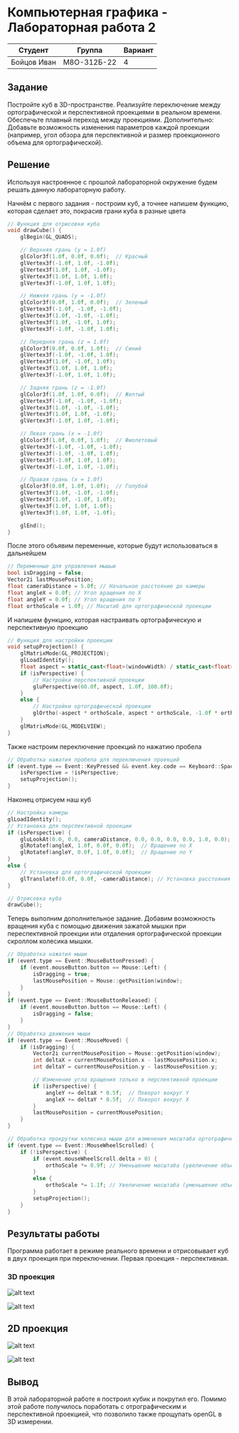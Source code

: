 # Компьютерная графика - Лабораторная работа 2

| Студент | Группа | Вариант |
|---------|--------|---------|
| Бойцов Иван |  М8О-312Б-22 | 4 | 

## Задание

Постройте куб в 3D-пространстве.
Реализуйте переключение между ортографической и перспективной проекциями в реальном времени.
Обеспечьте плавный переход между проекциями.
Дополнительно: Добавьте возможность изменения параметров каждой проекции
(например, угол обзора для перспективной и размер проекционного объема для
ортографической).

## Решение
Используя настроенное с прошлой лабораторной окружение будем решать данную лабораторную работу.

Начнём с первого задания - построим куб, а точнее напишем функцию, которая сделает это, покрасив грани куба в разные цвета

```cpp
// Функция для отрисовки куба
void drawCube() {
    glBegin(GL_QUADS);

    // Верхняя грань (y = 1.0f)
    glColor3f(1.0f, 0.0f, 0.0f);  // Красный
    glVertex3f(-1.0f, 1.0f, -1.0f);
    glVertex3f(1.0f, 1.0f, -1.0f);
    glVertex3f(1.0f, 1.0f, 1.0f);
    glVertex3f(-1.0f, 1.0f, 1.0f);

    // Нижняя грань (y = -1.0f)
    glColor3f(0.0f, 1.0f, 0.0f);  // Зеленый
    glVertex3f(-1.0f, -1.0f, -1.0f);
    glVertex3f(1.0f, -1.0f, -1.0f);
    glVertex3f(1.0f, -1.0f, 1.0f);
    glVertex3f(-1.0f, -1.0f, 1.0f);

    // Передняя грань (z = 1.0f)
    glColor3f(0.0f, 0.0f, 1.0f);  // Синий
    glVertex3f(-1.0f, -1.0f, 1.0f);
    glVertex3f(1.0f, -1.0f, 1.0f);
    glVertex3f(1.0f, 1.0f, 1.0f);
    glVertex3f(-1.0f, 1.0f, 1.0f);

    // Задняя грань (z = -1.0f)
    glColor3f(1.0f, 1.0f, 0.0f);  // Желтый
    glVertex3f(-1.0f, -1.0f, -1.0f);
    glVertex3f(1.0f, -1.0f, -1.0f);
    glVertex3f(1.0f, 1.0f, -1.0f);
    glVertex3f(-1.0f, 1.0f, -1.0f);

    // Левая грань (x = -1.0f)
    glColor3f(1.0f, 0.0f, 1.0f);  // Фиолетовый
    glVertex3f(-1.0f, -1.0f, -1.0f);
    glVertex3f(-1.0f, -1.0f, 1.0f);
    glVertex3f(-1.0f, 1.0f, 1.0f);
    glVertex3f(-1.0f, 1.0f, -1.0f);

    // Правая грань (x = 1.0f)
    glColor3f(0.0f, 1.0f, 1.0f);  // Голубой
    glVertex3f(1.0f, -1.0f, -1.0f);
    glVertex3f(1.0f, -1.0f, 1.0f);
    glVertex3f(1.0f, 1.0f, 1.0f);
    glVertex3f(1.0f, 1.0f, -1.0f);

    glEnd();
}
```

После этого объявим переменные, которые будут использоваться в дальнейшем

```cpp
// Переменные для управления мышью
bool isDragging = false;
Vector2i lastMousePosition;
float cameraDistance = 5.0f; // Начальное расстояние до камеры
float angleX = 0.0f; // Угол вращения по X
float angleY = 0.0f; // Угол вращения по Y
float orthoScale = 1.0f; // Масштаб для ортографической проекции
```

И напишем функцию, которая настраивать ортографическую и перспективную проекцию

```cpp
// Функция для настройки проекции
void setupProjection() {
    glMatrixMode(GL_PROJECTION);
    glLoadIdentity();
    float aspect = static_cast<float>(windowWidth) / static_cast<float>(windowHeight);
    if (isPerspective) {
        // Настройки перспективной проекции
        gluPerspective(60.0f, aspect, 1.0f, 100.0f);
    }
    else {
        // Настройки ортографической проекции
        glOrtho(-aspect * orthoScale, aspect * orthoScale, -1.0f * orthoScale, 1.0f * orthoScale, 1.0f, 100.0f);
    }
    glMatrixMode(GL_MODELVIEW);
}
```

Также настроим переключение проекций по нажатию пробела

```cpp
// Обработка нажатия пробела для переключения проекций
if (event.type == Event::KeyPressed && event.key.code == Keyboard::Space) {
    isPerspective = !isPerspective;
    setupProjection();
}
```

Наконец отрисуем наш куб

```cpp
// Настройка камеры
glLoadIdentity();
// Установка для перспективной проекции
if (isPerspective) {
    gluLookAt(0.0, 0.0, cameraDistance, 0.0, 0.0, 0.0, 0.0, 1.0, 0.0);
    glRotatef(angleX, 1.0f, 0.0f, 0.0f);  // Вращение по X
    glRotatef(angleY, 0.0f, 1.0f, 0.0f);  // Вращение по Y
}
else {
    // Установка для ортографической проекции
    glTranslatef(0.0f, 0.0f, -cameraDistance); // Установка расстояния до куба
}

// Отрисовка куба
drawCube();
```

Теперь выполним дополнительное задание. Добавим возможность вращения куба с помощью движения зажатой мышки при переспективной проекции или отдаления ортографической проекции скроллом колесика мышки.

```cpp
// Обработка нажатия мыши
if (event.type == Event::MouseButtonPressed) {
    if (event.mouseButton.button == Mouse::Left) {
        isDragging = true;
        lastMousePosition = Mouse::getPosition(window);
    }
}
if (event.type == Event::MouseButtonReleased) {
    if (event.mouseButton.button == Mouse::Left) {
        isDragging = false;
    }
}
// Обработка движения мыши
if (event.type == Event::MouseMoved) {
    if (isDragging) {
        Vector2i currentMousePosition = Mouse::getPosition(window);
        int deltaX = currentMousePosition.x - lastMousePosition.x;
        int deltaY = currentMousePosition.y - lastMousePosition.y;

        // Изменение угла вращения только в перспективной проекции
        if (isPerspective) {
            angleY += deltaX * 0.5f;  // Поворот вокруг Y
            angleX += deltaY * 0.5f;  // Поворот вокруг X
        }
        lastMousePosition = currentMousePosition;
    }
}

// Обработка прокрутки колесика мыши для изменения масштаба ортографической проекции
if (event.type == Event::MouseWheelScrolled) {
    if (!isPerspective) {
        if (event.mouseWheelScroll.delta > 0) {
            orthoScale *= 0.9f; // Уменьшение масштаба (увеличение объекта)
        }
        else {
            orthoScale *= 1.1f; // Увеличение масштаба (уменьшение объекта)
        }
        setupProjection();
    }
}
```

## Результаты работы

Программа работает в режиме реального времени и отрисовывает куб в двух проекция при переключении. Первая проекция - перспективная.

### 3D проекция
![alt text](images/image.png)

![alt text](images/image-1.png)

## 2D проекция
![alt text](images/image-2.png)

![alt text](images/image-3.png)

## Вывод

В этой лабораторной работе я построил кубик и покрутил его. Помимо этой работе получилось поработать с отрографическим и перспективной проекцией, что позволило также прощупать openGL в 3D измерении.